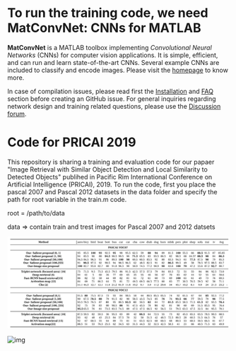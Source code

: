 # To run the training code, we need MatConvNet: CNNs for MATLAB

**MatConvNet** is a MATLAB toolbox implementing *Convolutional Neural
Networks* (CNNs) for computer vision applications. It is simple,
efficient, and can run and learn state-of-the-art CNNs. Several
example CNNs are included to classify and encode images. Please visit
the [homepage](http://www.vlfeat.org/matconvnet) to know more.

In case of compilation issues, please read first the
[Installation](http://www.vlfeat.org/matconvnet/install/) and
[FAQ](http://www.vlfeat.org/matconvnet/faq/) section before creating an GitHub
issue. For general inquiries regarding network design and training
related questions, please use the
[Discussion forum](https://groups.google.com/d/forum/matconvnet).

# Code for PRICAI 2019

This repository is sharing a training and evaluation code for our papaer "Image Retrieval with Similar Object Detection
and Local Similarity to Detected Objects" publihed in Pacific Rim International Conference on Artificial Intelligence (PRICAI), 2019.
To run the code, first you place the pascal 2007 and Pascal 2012 datasets in the data folder and specify the path for 
root variable in the train.m code.
 
 root  = /path/to/data
 
 data => contain train and trest images for Pascal 2007 and 2012 datsets


![img](https://github.com/SidraHanif180/Object_similarity_PRICAI2019/blob/master/results.png)

![img](https://github.com/SidraHanif180/Object_similarity_PRICAI2019/blob/master/qualitaive_acm.png)
